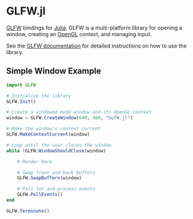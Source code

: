 GLFW.jl
=======

[GLFW][1] bindings for [Julia][2]. GLFW is a multi-platform library for opening a window, creating an [OpenGL][3] context, and managing input.

See the [GLFW documentation][4] for detailed instructions on how to use the library.

[1]: http://www.glfw.org/
[2]: http://julialang.org/
[3]: https://wikipedia.org/wiki/OpenGL
[4]: http://www.glfw.org/documentation.html

Simple Window Example
---------------------
```julia
import GLFW

# Initialize the library
GLFW.Init()

# Create a windowed mode window and its OpenGL context
window = GLFW.CreateWindow(640, 480, "GLFW.jl")

# Make the window's context current
GLFW.MakeContextCurrent(window)

# Loop until the user closes the window
while !GLFW.WindowShouldClose(window)

	# Render here

	# Swap front and back buffers
	GLFW.SwapBuffers(window)

	# Poll for and process events
	GLFW.PollEvents()
end

GLFW.Terminate()
```
